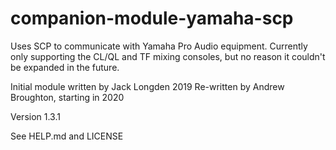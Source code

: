 # companion-module-yamaha-scp

Uses SCP to communicate with Yamaha Pro Audio equipment.
Currently only supporting the CL/QL and TF mixing consoles,
but no reason it couldn't be expanded in the future.

Initial module written by Jack Longden 2019
Re-written by Andrew Broughton, starting in 2020

Version 1.3.1

See HELP.md and LICENSE
